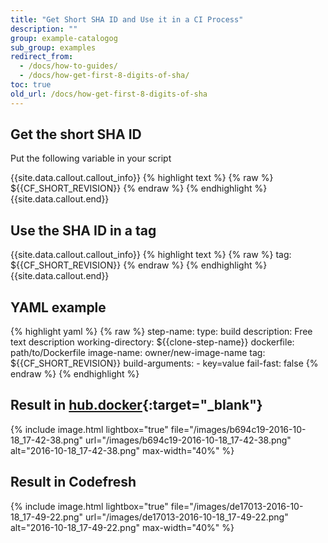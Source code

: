 ```yaml
---
title: "Get Short SHA ID and Use it in a CI Process"
description: ""
group: example-catalogog
sub_group: examples
redirect_from:
  - /docs/how-to-guides/
  - /docs/how-get-first-8-digits-of-sha/
toc: true
old_url: /docs/how-get-first-8-digits-of-sha
---
```


## Get the short SHA ID
Put the following variable in your script

{{site.data.callout.callout_info}}
{% highlight text %}
{% raw %}
${{CF_SHORT_REVISION}} 
{% endraw %}
{% endhighlight %}
{{site.data.callout.end}}

## Use the SHA ID in a tag

{{site.data.callout.callout_info}}
{% highlight text %}
{% raw %}
tag: ${{CF_SHORT_REVISION}} 
{% endraw %}
{% endhighlight %}
{{site.data.callout.end}}

## YAML example

{% highlight yaml %}
{% raw %}
step-name:
  type: build
  description: Free text description
  working-directory: ${{clone-step-name}}
  dockerfile: path/to/Dockerfile
  image-name: owner/new-image-name
  tag: ${{CF_SHORT_REVISION}}
  build-arguments:
    - key=value
  fail-fast: false 
{% endraw %}
{% endhighlight %}

## Result in [hub.docker](https://hub.docker.com){:target="_blank"}

{% include image.html 
lightbox="true" 
file="/images/b694c19-2016-10-18_17-42-38.png" 
url="/images/b694c19-2016-10-18_17-42-38.png"
alt="2016-10-18_17-42-38.png"
max-width="40%"
%}

## Result in Codefresh

{% include image.html 
lightbox="true" 
file="/images/de17013-2016-10-18_17-49-22.png" 
url="/images/de17013-2016-10-18_17-49-22.png"
alt="2016-10-18_17-49-22.png"
max-width="40%"
%}
